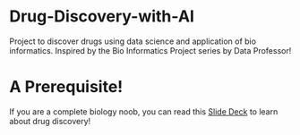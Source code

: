 # Drug-Discovery-with-AI
Project to discover drugs using data science and application of bio informatics. Inspired by the Bio Informatics Project series by Data Professor!

# A Prerequisite!
If you are a complete biology noob, you can read this <a href = "https://docs.google.com/presentation/d/1IeU7P-xuBwmLo6VmjT4KXoXPVKgDFKh83uaP5be3a10/edit?usp=sharing">Slide Deck</a> to learn about drug discovery!
